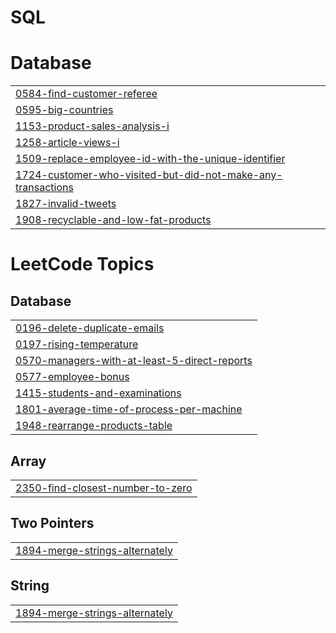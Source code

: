 # SQL


# Database
|  |
| ------- |
| [0584-find-customer-referee](https://github.com/MIHIR-110103/SQL/tree/master/0584-find-customer-referee) |
| [0595-big-countries](https://github.com/MIHIR-110103/SQL/tree/master/0595-big-countries) |
| [1153-product-sales-analysis-i](https://github.com/MIHIR-110103/SQL/tree/master/1153-product-sales-analysis-i) |
| [1258-article-views-i](https://github.com/MIHIR-110103/SQL/tree/master/1258-article-views-i) |
| [1509-replace-employee-id-with-the-unique-identifier](https://github.com/MIHIR-110103/SQL/tree/master/1509-replace-employee-id-with-the-unique-identifier) |
| [1724-customer-who-visited-but-did-not-make-any-transactions](https://github.com/MIHIR-110103/SQL/tree/master/1724-customer-who-visited-but-did-not-make-any-transactions) |
| [1827-invalid-tweets](https://github.com/MIHIR-110103/SQL/tree/master/1827-invalid-tweets) |
| [1908-recyclable-and-low-fat-products](https://github.com/MIHIR-110103/SQL/tree/master/1908-recyclable-and-low-fat-products) |
<!---LeetCode Topics Start-->
# LeetCode Topics
## Database
|  |
| ------- |
| [0196-delete-duplicate-emails](https://github.com/MIHIR-110103/SQL/tree/master/0196-delete-duplicate-emails) |
| [0197-rising-temperature](https://github.com/MIHIR-110103/SQL/tree/master/0197-rising-temperature) |
| [0570-managers-with-at-least-5-direct-reports](https://github.com/MIHIR-110103/SQL/tree/master/0570-managers-with-at-least-5-direct-reports) |
| [0577-employee-bonus](https://github.com/MIHIR-110103/SQL/tree/master/0577-employee-bonus) |
| [1415-students-and-examinations](https://github.com/MIHIR-110103/SQL/tree/master/1415-students-and-examinations) |
| [1801-average-time-of-process-per-machine](https://github.com/MIHIR-110103/SQL/tree/master/1801-average-time-of-process-per-machine) |
| [1948-rearrange-products-table](https://github.com/MIHIR-110103/SQL/tree/master/1948-rearrange-products-table) |
## Array
|  |
| ------- |
| [2350-find-closest-number-to-zero](https://github.com/MIHIR-110103/SQL/tree/master/2350-find-closest-number-to-zero) |
## Two Pointers
|  |
| ------- |
| [1894-merge-strings-alternately](https://github.com/MIHIR-110103/SQL/tree/master/1894-merge-strings-alternately) |
## String
|  |
| ------- |
| [1894-merge-strings-alternately](https://github.com/MIHIR-110103/SQL/tree/master/1894-merge-strings-alternately) |
<!---LeetCode Topics End-->